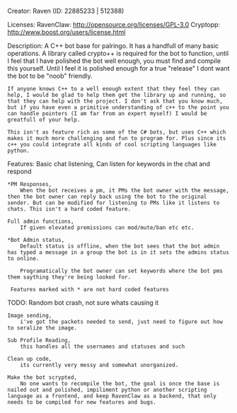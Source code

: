 Creator:
	Raven (ID: 22885233 | 512388)
	
Licenses:
	RavenClaw: http://opensource.org/licenses/GPL-3.0
	Cryptopp: http://www.boost.org/users/license.html
	
Description:
	A C++ bot base for palringo. It has a handfull of many basic operations.
	A library called crypto++ is required for the bot to function, until I feel that I have polished the bot well enough, you must find and compile this yourself. Until I feel it is polished enough for a true "release" I dont want the bot to be "noob" friendly.
	
	If anyone knows C++ to a well enough extent that they feel they can help, I would be glad to help them get the library up and running, so that they can help with the project. I don't ask that you know much, but if you have even a primitive understanding of c++ to the point you can handle pointers (I am far from an expert myself) I would be greatfull of your help.
	
	This isn't as feature rich as some of the C# bots, but uses C++ which makes it much more challenging and fun to program for. Plus since its c++ you could integrate all kinds of cool scripting languages like python.
	
	
Features:
	Basic chat listening, 
		Can listen for keywords in the chat and respond
		
	*PM Responses,
		When the bot receives a pm, it PMs the bot owner with the message, then the bot owner can reply back using the bot to the original sender. But can be modified for listening to PMs like it listens to chats. This isn't a hard coded feature.
		
	Full admin functions,
		If given elevated premissions can mod/mute/ban etc etc. 
		
	*Bot Admin status,
		Default status is offline, when the bot sees that the bot admin has typed a message in a group the bot is in it sets the admins status to online.
		
		Programatically the bot owner can set keywords where the bot pms them saything they're being looked for.
		
	 Features marked with * are not hard coded features

TODO:
	Random bot crash,
		not sure whats causing it
	
	Image sending,
		i've got the packets needed to send, just need to figure out how to seralize the image.
	
	Sub Profile Reading,
		this handles all the usernames and statuses and such
		
	Clean up code,
		its currently very messy and somewhat unorganized.
		
	Make the bot scrypted,
		No one wants to recompile the bot, the goal is once the base is nailed out and polished, impiliment python or another scripting language as a frontend, and keep RavenClaw as a backend, that only needs to be compiled for new features and bugs.
